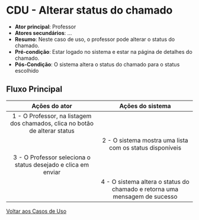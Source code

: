 # CDU - Alterar status do chamado

- **Ator principal**: Professor
- **Atores secundários**: ...	 
- **Resumo**: Neste caso de uso, o professor pode alterar o status do chamado.
- **Pré-condição**: Estar logado no sistema e estar na página de detalhes do chamado.
- **Pós-Condição**: O sistema altera o status do chamado para o status escolhido

## Fluxo Principal
| Ações do ator | Ações do sistema |
| :-----------------: | :-----------------: | 
| 1 - O Professor, na listagem dos chamados, clica no botão de alterar status || |  
| | 2 -  O sistema mostra uma lista com os status disponíveis | 
| 3 - O Professor seleciona o status desejado e clica em enviar|| |     
| | 4 - O sistema altera o status do chamado e retorna uma mensagem de sucesso |   


[Voltar aos Casos de Uso](../cdu.md)



